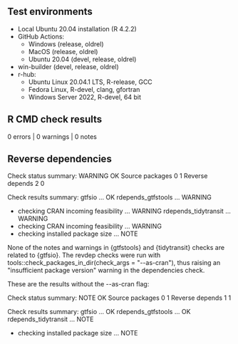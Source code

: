 ## Test environments

- Local Ubuntu 20.04 installation (R 4.2.2)
- GitHub Actions:
  - Windows (release, oldrel)
  - MacOS (release, oldrel)
  - Ubuntu 20.04 (devel, release, oldrel)
- win-builder (devel, release, oldrel)
- r-hub:
  - Ubuntu Linux 20.04.1 LTS, R-release, GCC
  - Fedora Linux, R-devel, clang, gfortran
  - Windows Server 2022, R-devel, 64 bit

## R CMD check results

0 errors | 0 warnings | 0 notes

## Reverse dependencies

Check status summary:
                  WARNING OK
  Source packages       0  1
  Reverse depends       2  0

Check results summary:
gtfsio ... OK
rdepends_gtfstools ... WARNING
* checking CRAN incoming feasibility ... WARNING
rdepends_tidytransit ... WARNING
* checking CRAN incoming feasibility ... WARNING
* checking installed package size ... NOTE

None of the notes and warnings in {gtfstools} and {tidytransit} checks are related to {gtfsio}. The revdep checks were run with tools::check_packages_in_dir(check_args = "--as-cran"), thus raising an "insufficient package version" warning in the dependencies check.

These are the results without the --as-cran flag:

Check status summary:
                  NOTE OK
  Source packages    0  1
  Reverse depends    1  1

Check results summary:
gtfsio ... OK
rdepends_gtfstools ... OK
rdepends_tidytransit ... NOTE
* checking installed package size ... NOTE
